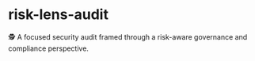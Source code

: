# risk-lens-audit
🕵️ A focused security audit framed through a risk-aware governance and compliance perspective.
